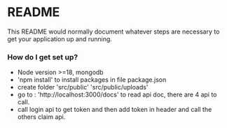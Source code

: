 # README #

This README would normally document whatever steps are necessary to get your application up and running.


### How do I get set up? ###

* Node version >=18, mongodb
* 'npm install' to install packages in file package.json
* create folder 'src/public' 'src/public/uploads'
* go to : 'http://localhost:3000/docs' to read api doc, there are 4 api to call.
* call login api  to get token and then add token in header and call the others claim api.
